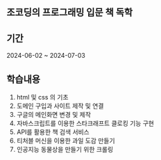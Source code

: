 ## 조코딩의 프로그래밍 입문 책 독학

## 기간
2024-06-02 ~ 2024-07-03

## 학습내용
1. html 및 css 의 기초
2. 도메인 구입과 사이트 제작 및 연결
3. 구글의 메인화면 변경 및 제작
4. 자바스크립트를 이용한 스타크래프트 클로킹 기능 구현
5. API를 활용한 책 검색 서비스
6. 티처블 머신을 이용한 과일 도감 만들기
7. 인공지능 동물상을 만들기 위한 크롤링

